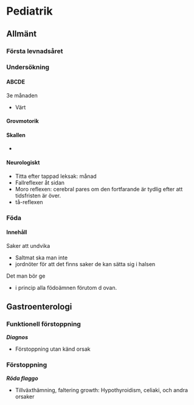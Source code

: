 # Pediatrik

## Allmänt
### Första levnadsåret
### Undersökning
#### ABCDE

3e månaden
* Värt 



#### Grovmotorik

#### Skallen
* 

#### Neurologiskt
* Titta efter tappad leksak: månad
* Fallreflexer åt sidan
* Moro reflexen: cerebral pares om den fortfarande är tydlig efter att tidsfristen är över. 
* tå-reflexen

### Föda
#### Innehåll
Saker att undvika
* Saltmat ska man inte
* jordnöter för att det finns saker de kan sätta sig i halsen

Det man bör ge
* i princip alla födoämnen förutom d ovan. 

## Gastroenterologi

### Funktionell förstoppning

***Diagnos***

* Förstoppning utan känd orsak

### Förstoppning

***Röda flaggo***

* Tillväxthämning, faltering growth: Hypothyroidism, celiaki, och andra orsaker